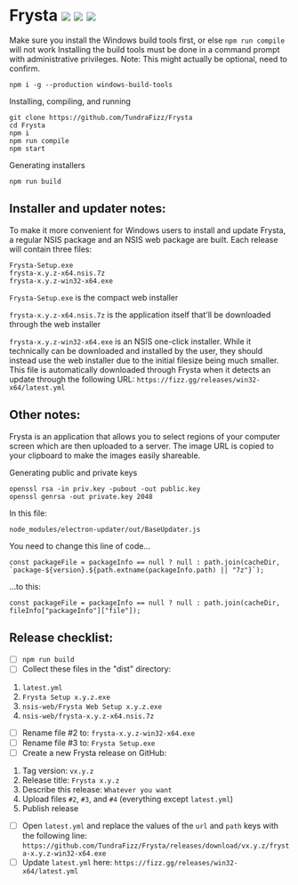 # Frysta ![](https://img.shields.io/badge/Node.js-9.3-7fbd42.svg?style=plastic) ![](https://img.shields.io/badge/C++-17-2281e3.svg?style=plastic) ![](https://img.shields.io/badge/Status-In%20Development-EE7600.svg?style=plastic)

Make sure you install the Windows build tools first, or else `npm run compile` will not work
Installing the build tools must be done in a command prompt with administrative privileges.
Note: This might actually be optional, need to confirm.
```
npm i -g --production windows-build-tools
```

Installing, compiling, and running
```
git clone https://github.com/TundraFizz/Frysta
cd Frysta
npm i
npm run compile
npm start
```

Generating installers
```
npm run build
```

## Installer and updater notes:

To make it more convenient for Windows users to install and update Frysta, a regular NSIS package and an NSIS web package are built. Each release will contain three files:
```
Frysta-Setup.exe
frysta-x.y.z-x64.nsis.7z
frysta-x.y.z-win32-x64.exe
```

`Frysta-Setup.exe` is the compact web installer

`frysta-x.y.z-x64.nsis.7z` is the application itself that'll be downloaded through the web installer

`frysta-x.y.z-win32-x64.exe` is an NSIS one-click installer. While it technically can be downloaded and installed by the user, they should instead use the web installer due to the initial filesize being much smaller. This file is automatically downloaded through Frysta when it detects an update through the following URL: `https://fizz.gg/releases/win32-x64/latest.yml`

## Other notes:

Frysta is an application that allows you to select regions of your computer screen which are then uploaded to a server. The image URL is copied to your clipboard to make the images easily shareable.

Generating public and private keys
```
openssl rsa -in priv.key -pubout -out public.key
openssl genrsa -out private.key 2048
```

In this file:

`node_modules/electron-updater/out/BaseUpdater.js`

You need to change this line of code...

``const packageFile = packageInfo == null ? null : path.join(cacheDir, `package-${version}.${path.extname(packageInfo.path) || "7z"}`);``

...to this:

``const packageFile = packageInfo == null ? null : path.join(cacheDir, fileInfo["packageInfo"]["file"]);``

## Release checklist:

- [ ] `npm run build`
- [ ] Collect these files in the "dist" directory:
1. `latest.yml`
2. `Frysta Setup x.y.z.exe`
3. `nsis-web/Frysta Web Setup x.y.z.exe`
4. `nsis-web/frysta-x.y.z-x64.nsis.7z`
- [ ] Rename file #2 to: `frysta-x.y.z-win32-x64.exe`
- [ ] Rename file #3 to: `Frysta Setup.exe`
- [ ] Create a new Frysta release on GitHub:
1. Tag version: `vx.y.z`
2. Release title: `Frysta x.y.z`
3. Describe this release: `Whatever you want`
4. Upload files `#2`, `#3`, and `#4` (everything except `latest.yml`)
5. Publish release
- [ ] Open `latest.yml` and replace the values of the `url` and `path` keys with the following line: `https://github.com/TundraFizz/Frysta/releases/download/vx.y.z/frysta-x.y.z-win32-x64.exe`
- [ ] Update `latest.yml` here: `https://fizz.gg/releases/win32-x64/latest.yml`
